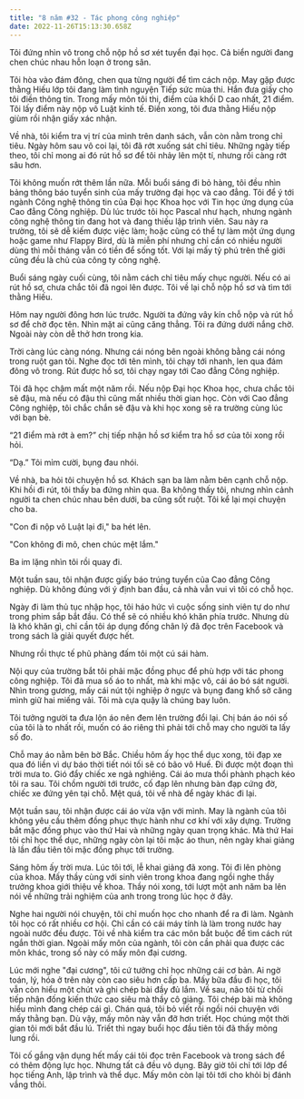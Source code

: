 ```yaml
---
title: "8 năm #32 - Tác phong công nghiệp"
date: 2022-11-26T15:13:30.658Z
---
```


Tôi đứng nhìn vô trong chỗ nộp hồ sơ xét tuyển đại học. Cả biển người đang chen chúc nhau hỗn loạn ở trong sân.

Tôi hòa vào đám đông, chen qua từng người để tìm cách nộp. May gặp được thằng Hiếu lớp tôi đang làm tình nguyện Tiếp sức mùa thi. Hắn đưa giấy cho tôi điền thông tin. Trong mấy môn tôi thi, điểm của khối D cao nhất, 21 điểm. Tôi lấy điểm này nộp vô Luật kinh tế. Điền xong, tôi đưa thằng Hiếu nộp giùm rồi nhận giấy xác nhận.

Về nhà, tôi kiểm tra vị trí của mình trên danh sách, vẫn còn nằm trong chỉ tiêu. Ngày hôm sau vô coi lại, tôi đã rớt xuống sát chỉ tiêu. Những ngày tiếp theo, tôi chỉ mong ai đó rút hồ sơ để tôi nhảy lên một tí, nhưng rồi càng rớt sâu hơn.

Tôi không muốn rớt thêm lần nữa. Mỗi buổi sáng đi bỏ hàng, tôi đều nhìn bảng thông báo tuyển sinh của mấy trường đại học và cao đẳng. Tôi để ý tới ngành Công nghệ thông tin của Đại học Khoa học với Tin học ứng dụng của Cao đẳng Công nghiệp. Dù lúc trước tôi học Pascal như hạch, nhưng ngành công nghệ thông tin đang hot và đang thiếu lập trình viên. Sau này ra trường, tôi sẽ dễ kiếm được việc làm; hoặc cũng có thể tự làm một ứng dụng hoặc game như Flappy Bird, dù là miễn phí nhưng chỉ cần có nhiều người dùng thì mỗi tháng vẫn có tiền để sống tốt. Với lại mấy tỷ phú trên thế giới cũng đều là chủ của công ty công nghệ.

Buổi sáng ngày cuối cùng, tôi nằm cách chỉ tiêu mấy chục người. Nếu có ai rút hồ sơ, chưa chắc tôi đã ngoi lên được. Tôi về lại chỗ nộp hồ sơ và tìm tới thằng Hiếu.

Hôm nay người đông hơn lúc trước. Người ta đứng vây kín chỗ nộp và rút hồ sơ để chờ đọc tên. Nhìn mặt ai cũng căng thẳng. Tôi ra đứng dưới nắng chờ. Ngoài này còn dễ thở hơn trong kia.

Trời càng lúc càng nóng. Nhưng cái nóng bên ngoài không bằng cái nóng trong ruột gan tôi. Nghe đọc tới tên mình, tôi chạy tới nhanh, len qua đám đông vô trong. Rút được hồ sơ, tôi chạy ngay tới Cao đẳng Công nghiệp.

Tôi đã học chậm mất một năm rồi. Nếu nộp Đại học Khoa học, chưa chắc tôi sẽ đậu, mà nếu có đậu thì cũng mất nhiều thời gian học. Còn với Cao đẳng Công nghiệp, tôi chắc chắn sẽ đậu và khi học xong sẽ ra trường cùng lúc với bạn bè.

“21 điểm mà rớt à em?” chị tiếp nhận hồ sơ kiểm tra hồ sơ của tôi xong rồi hỏi.

“Dạ.” Tôi mỉm cười, bụng đau nhói.

Về nhà, ba hỏi tôi chuyện hồ sơ. Khách sạn ba làm nằm bên cạnh chỗ nộp. Khi hồi đi rút, tôi thấy ba đứng nhìn qua. Ba không thấy tôi, nhưng nhìn cảnh người ta chen chúc nhau bên dưới, ba cũng sốt ruột. Tôi kể lại mọi chuyện cho ba.

"Con đi nộp vô Luật lại đi," ba hét lên.

"Con không đi mô, chen chúc mệt lắm."

Ba im lặng nhìn tôi rồi quay đi.

Một tuần sau, tôi nhận được giấy báo trúng tuyển của Cao đẳng Công nghiệp. Dù không đúng với ý định ban đầu, cả nhà vẫn vui vì tôi có chỗ học.

Ngày đi làm thủ tục nhập học, tôi háo hức vì cuộc sống sinh viên tự do như trong phim sắp bắt đầu. Có thể sẽ có nhiều khó khăn phía trước. Nhưng dù là khó khăn gì, chỉ cần tôi áp dụng đống chân lý đã đọc trên Facebook và trong sách là giải quyết được hết.

Nhưng rồi thực tế phũ phàng đấm tôi một cú sái hàm.

Nội quy của trường bắt tôi phải mặc đồng phục để phù hợp với tác phong công nghiệp. Tôi đã mua số áo to nhất, mà khi mặc vô, cái áo bó sát người. Nhìn trong gương, mấy cái nút tội nghiệp ở ngực và bụng đang khổ sở căng mình giữ hai miếng vải. Tôi mà cựa quậy là chúng bay luôn.

Tôi tưởng người ta đưa lộn áo nên đem lên trường đổi lại. Chị bán áo nói số của tôi là to nhất rồi, muốn có áo riêng thì phải tới chỗ may cho người ta lấy số đo.

Chỗ may áo nằm bên bờ Bắc. Chiều hôm ấy học thể dục xong, tôi đạp xe qua đó liền vì dự báo thời tiết nói tối sẽ có bão vô Huế. Đi được một đoạn thì trời mưa to. Gió đẩy chiếc xe ngả nghiêng. Cái áo mưa thổi phành phạch kéo tôi ra sau. Tôi chồm người tới trước, cố đạp lên nhưng bàn đạp cứng đờ, chiếc xe đứng yên tại chỗ. Mệt quá, tôi về nhà để ngày khác đi lại.

Một tuần sau, tôi nhận được cái áo vừa vặn với mình. May là ngành của tôi không yêu cầu thêm đồng phục thực hành như cơ khí với xây dựng. Trường bắt mặc đồng phục vào thứ Hai và những ngày quan trọng khác. Mà thứ Hai tôi chỉ học thể dục, những ngày còn lại tôi mặc áo thun, nên ngày khai giảng là lần đầu tiên tôi mặc đồng phục tới trường.

Sáng hôm ấy trời mưa. Lúc tôi tới, lễ khai giảng đã xong. Tôi đi lên phòng của khoa. Mấy thầy cùng với sinh viên trong khoa đang ngồi nghe thầy trưởng khoa giới thiệu về khoa. Thầy nói xong, tới lượt một anh năm ba lên nói về những trải nghiệm của anh trong trong lúc học ở đây.

Nghe hai người nói chuyện, tôi chỉ muốn học cho nhanh để ra đi làm. Ngành tôi học có rất nhiều cơ hội. Chỉ cần có cái máy tính là làm trong nước hay ngoài nước đều được. Tôi về nhà kiểm tra các môn bắt buộc để tìm cách rút ngắn thời gian. Ngoài mấy môn của ngành, tôi còn cần phải qua được các môn khác, trong số này có mấy môn đại cương.

Lúc mới nghe "đại cương", tôi cứ tưởng chỉ học những cái cơ bản. Ai ngờ toán, lý, hóa ở trên này còn cao siêu hơn cấp ba. Mấy bữa đầu đi học, tôi vẫn còn hiểu một chút và ghi chép bài đầy đủ lắm. Về sau, não tôi từ chối tiếp nhận đống kiến thức cao siêu mà thầy cô giảng. Tôi chép bài mà không hiểu mình đang chép cái gì. Chán quá, tôi bỏ viết rồi ngồi nói chuyện với mấy thằng bạn. Dù vậy, mấy môn này vẫn đỡ hơn triết. Học chúng một thời gian tôi mới bắt đầu lú. Triết thì ngay buổi học đầu tiên tôi đã thấy mông lung rồi.

Tôi cố gắng vận dụng hết mấy cái tôi đọc trên Facebook và trong sách để có thêm động lực học. Nhưng tất cả đều vô dụng. Bây giờ tôi chỉ tới lớp để học tiếng Anh, lập trình và thể dục. Mấy môn còn lại tôi tới cho khỏi bị đánh vắng thôi.
